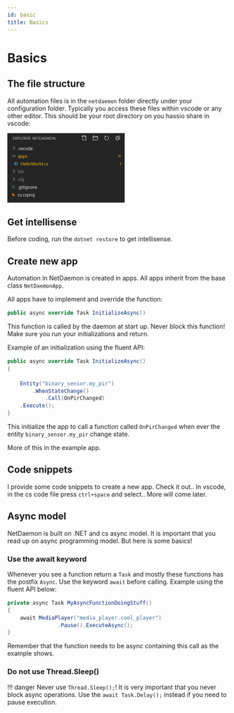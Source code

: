 ```yaml
---
id: basic
title: Basics
---
```

# Basics

## The file structure

All automation files is in the `netdaemon` folder directly under your configuration folder. Typically you access these files within vscode or any other editor. This should be your root directory on you hassio share in vscode:

![](img/rootdir.png)

## Get intellisense

Before coding, run the `dotnet restore` to get intellisense.

## Create new app

Automation in NetDaemon is created in apps. All apps inherit from the base class `NetDaemonApp`.

All apps have to implement and override the function:

```csharp
public async override Task InitializeAsync()
```

This function is called by the daemon at start up. Never block this function! Make sure you run your initializations and return.

Example of an initialization using the fluent API:

```csharp
public async override Task InitializeAsync()
{

    Entity("binary_sensor.my_pir")
        .WhenStateChange()
            .Call(OnPirChanged)
    .Execute();
}

```

This initialize the app to call a function called `OnPirChanged` when ever the entity `binary_sensor.my_pir` change state.

More of this in the example app.

## Code snippets

I provide some code snippets to create a new app. Check it out.. In vscode, in the cs code file press `ctrl+space` and select.. More will come later.

## Async model

NetDaemon is built on .NET and cs async model. It is important that you read up on async programming model. But here is some basics!

### Use the await keyword

Whenever you see a function return a `Task` and mostly these functions has the postfix `Async`. Use the keyword `await` before calling. Example using the fluent API below:

```csharp
private async Task MyAsyncFunctionDoingStuff()
{
    await MediaPlayer("media_player.cool_player")
                .Pause().ExecuteAsync();
}
```

Remember that the function needs to be async containing this call as the example shows.

### Do not use Thread.Sleep()

!!! danger
    Never use `Thread.Sleep();`! It is very important that you never block async operations. Use the `await Task.Delay();` instead if you need to pause execution.
